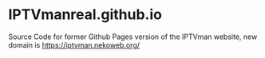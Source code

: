 # IPTVmanreal.github.io
Source Code for former Github Pages version of the IPTVman website, new domain is https://iptvman.nekoweb.org/
